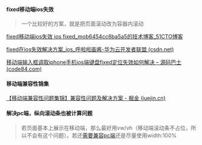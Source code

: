 #### fixed移动端ios失效

> 一个比较好的方案，就是把页面滚动改为容器内滚动

[fixed移动端ios失效 ios fixed_mob6454cc6ba5a5的技术博客_51CTO博客](https://blog.51cto.com/u_16099237/6842799)

[fixed在ios失效解决方案_ios_呼啦啦画酱-华为云开发者联盟 (csdn.net)](https://huaweicloud.csdn.net/64e854312ea0282871eaa970.html)

[移动端输入框调取iphone手机ios端键盘fixed定位失效如何解决 – 源码巴士 (code84.com)](https://code84.com/361329.html)

#### 移动端兼容性锦集

[【移动端兼容性问题集锦】兼容性问题及解决方案 - 掘金 (juejin.cn)](https://juejin.cn/post/6901940698518732808)



#### 解决pc端，纵向滚动条也被计算问题

> 若页面基本上展示在移动端，那么最好用vw/vh（移动端滚动条不占位，所以不会有这个问题）。若还[需要兼容pc端](https://www.freesion.com/article/2899565027/)还是尽量使用width:100%

